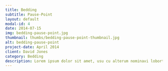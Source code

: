 ```yaml
---
title: Bedding
subtitle: Pause-Point
layout: default
modal-id: 4
date: 2014-07-15
img: bedding-pause-point.jpg
thumbnail: thumbs/bedding-pause-point-thumbnail.jpg
alt: bedding-pause-point
project-date: April 2014
client: David Jones
category: Bedding
description: Lorem ipsum dolor sit amet, usu cu alterum nominavi lobortis. At duo novum diceret. 
---
```

